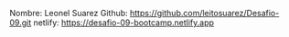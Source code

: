 Nombre: Leonel Suarez
Github: https://github.com/leitosuarez/Desafio-09.git
netlify: https://desafio-09-bootcamp.netlify.app
